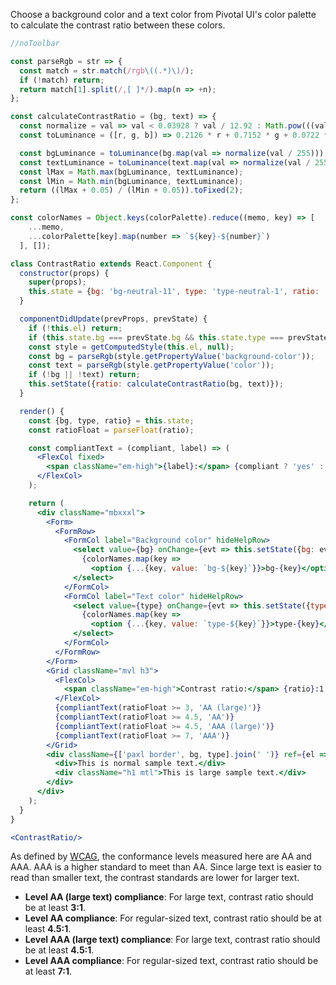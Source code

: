 Choose a background color and a text color from Pivotal UI's color palette to calculate the contrast ratio between these colors.

```jsx harmony
//noToolbar

const parseRgb = str => {
  const match = str.match(/rgb\((.*)\)/);
  if (!match) return;
  return match[1].split(/,[ ]*/).map(n => +n);
};

const calculateContrastRatio = (bg, text) => {
  const normalize = val => val < 0.03928 ? val / 12.92 : Math.pow(((val + 0.055) / 1.055), 2.4);
  const toLuminance = ([r, g, b]) => 0.2126 * r + 0.7152 * g + 0.0722 * b;

  const bgLuminance = toLuminance(bg.map(val => normalize(val / 255)));
  const textLuminance = toLuminance(text.map(val => normalize(val / 255)));
  const lMax = Math.max(bgLuminance, textLuminance);
  const lMin = Math.min(bgLuminance, textLuminance);
  return ((lMax + 0.05) / (lMin + 0.05)).toFixed(2);
};

const colorNames = Object.keys(colorPalette).reduce((memo, key) => [
    ...memo,
    ...colorPalette[key].map(number => `${key}-${number}`)
  ], []);

class ContrastRatio extends React.Component {
  constructor(props) {
    super(props);
    this.state = {bg: 'bg-neutral-11', type: 'type-neutral-1', ratio: '14.74'};
  }

  componentDidUpdate(prevProps, prevState) {
    if (!this.el) return;
    if (this.state.bg === prevState.bg && this.state.type === prevState.type) return;
    const style = getComputedStyle(this.el, null);
    const bg = parseRgb(style.getPropertyValue('background-color'));
    const text = parseRgb(style.getPropertyValue('color'));
    if (!bg || !text) return;
    this.setState({ratio: calculateContrastRatio(bg, text)});
  }

  render() {
    const {bg, type, ratio} = this.state;
    const ratioFloat = parseFloat(ratio);

    const compliantText = (compliant, label) => (
      <FlexCol fixed>
        <span className="em-high">{label}:</span> {compliant ? 'yes' : 'no'}
      </FlexCol>
    );

    return (
      <div className="mbxxxl">
        <Form>
          <FormRow>
            <FormCol label="Background color" hideHelpRow>
              <select value={bg} onChange={evt => this.setState({bg: evt.target.value})}>
                {colorNames.map(key =>
                  <option {...{key, value: `bg-${key}`}}>bg-{key}</option>)}
              </select>
            </FormCol>
            <FormCol label="Text color" hideHelpRow>
              <select value={type} onChange={evt => this.setState({type: evt.target.value})}>
                {colorNames.map(key =>
                  <option {...{key, value: `type-${key}`}}>type-{key}</option>)}
              </select>
            </FormCol>
          </FormRow>
        </Form>
        <Grid className="mvl h3">
          <FlexCol>
            <span className="em-high">Contrast ratio:</span> {ratio}:1
          </FlexCol>
          {compliantText(ratioFloat >= 3, 'AA (large)')}
          {compliantText(ratioFloat >= 4.5, 'AA')}
          {compliantText(ratioFloat >= 4.5, 'AAA (large)')}
          {compliantText(ratioFloat >= 7, 'AAA')}
        </Grid>
        <div className={['paxl border', bg, type].join(' ')} ref={el => this.el = el}>
          <div>This is normal sample text.</div>
          <div className="h1 mtl">This is large sample text.</div>
        </div>
      </div>
    );
  }
}

<ContrastRatio/>
```

As defined by [WCAG](https://www.w3.org/TR/2008/REC-WCAG20-20081211/#visual-audio-contrast-contrast), the conformance levels measured here are AA and AAA. AAA is a higher standard to meet than AA. Since large text is easier to read than smaller text, the contrast standards are lower for larger text.

- **Level AA (large text) compliance**: For large text, contrast ratio should be at least **3:1**.
- **Level AA compliance**: For regular-sized text, contrast ratio should be at least **4.5:1**.
- **Level AAA (large text) compliance**: For large text, contrast ratio should be at least **4.5:1**.
- **Level AAA compliance**: For regular-sized text, contrast ratio should be at least **7:1**.
